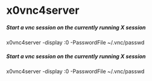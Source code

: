 # x0vnc4server

##### Start a vnc session on the currently running X session

   x0vnc4server  -display :0 -PasswordFile ~/.vnc/passwd

##### Start a vnc session on the currently running X session

   x0vnc4server  -display :0 -PasswordFile ~/.vnc/passwd
